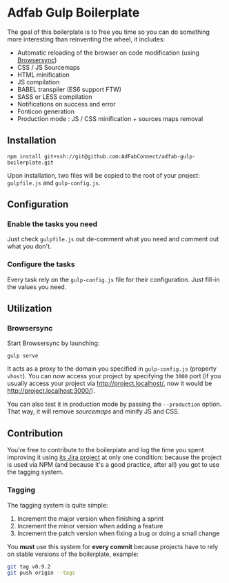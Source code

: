# Adfab Gulp Boilerplate

The goal of this boilerplate is to free you time so you can do something more interesting than reinventing the wheel, it includes:

* Automatic reloading of the browser on code modification (using [Browsersync](https://www.browsersync.io/))
* CSS / JS Sourcemaps
* HTML minification
* JS compilation
* BABEL transpiler (ES6 support FTW)
* SASS or LESS compilation
* Notifications on success and error
* Fonticon generation
* Production mode : JS / CSS minification + sources maps removal

## Installation

```shell
npm install git+ssh://git@github.com:AdFabConnect/adfab-gulp-boilerplate.git
```

Upon installation, two files will be copied to the root of your project: `gulpfile.js` and `gulp-config.js`.

## Configuration

### Enable the tasks you need

Just check `gulpfile.js` out de-comment what you need and comment out what you don't.

### Configure the tasks

Every task rely on the `gulp-config.js` file for their configuration. Just fill-in the values you need.

## Utilization

### Browsersync

Start Browsersync by launching:

```shell
gulp serve
```

It acts as a proxy to the domain you specified in `gulp-config.js` (property `vhost`). You can now access your project by specifying the `3000` port (if you usually access your project via http://project.localhost/, now it would be http://project.localhost:3000/).

You can also test it in production mode by passing the `--production` option. That way, it will remove *sourcemaps* and minify JS and CSS.

## Contribution

You're free to contribute to the boilerplate and log the time you spent improving it using [its Jira project](https://support.adfab.fr/secure/RapidBoard.jspa?rapidView=562&projectKey=BOILERPLATE&view=detail) at only one condition: because the project is used via NPM (and because it's a good practice, after all) you got to use the tagging system.

### Tagging

The tagging system is quite simple:

 1. Increment the major version when finishing a sprint
 2. Increment the minor version when adding a feature
 3. Increment the patch version when fixing a bug or doing a small change

You **must** use this system for **every commit** because projects have to rely on stable versions of the boilerplate, example:

```bash
git tag v0.9.2
git push origin --tags
```